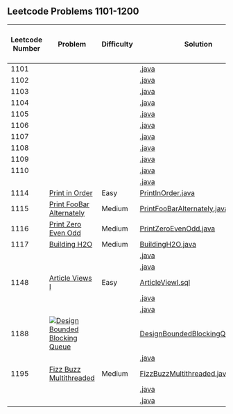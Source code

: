 ## Leetcode Problems 1101-1200

| Leetcode Number | Problem | Difficulty | Solution                                                                                                          | Applied Data Structure / Algorithms | Note |
|-----------------|---|---|-------------------------------------------------------------------------------------------------------------------|---|---|
| 1101            | []() | | [.java](src/main/java/com.search2026.leetcode.problems/.java)                                                     | | | | |
| 1102            | []() | | [.java](src/main/java/com.search2026.leetcode.problems/.java)                                                     | | | | |
| 1103            | []() | | [.java](src/main/java/com.search2026.leetcode.problems/.java)                                                     | | | | |
| 1104            | []() | | [.java](src/main/java/com.search2026.leetcode.problems/.java)                                                     | | | | |
| 1105            | []() | | [.java](src/main/java/com.search2026.leetcode.problems/.java)                                                     | | | | |
| 1106            | []() | | [.java](src/main/java/com.search2026.leetcode.problems/.java)                                                     | | | | |
| 1107            | []() | | [.java](src/main/java/com.search2026.leetcode.problems/.java)                                                     | | | | |
| 1108            | []() | | [.java](src/main/java/com.search2026.leetcode.problems/.java)                                                     | | | | |
| 1109            | []() | | [.java](src/main/java/com.search2026.leetcode.problems/.java)                                                     | | | | |
| 1110            | []() | | [.java](src/main/java/com.search2026.leetcode.problems/.java)                                                     | | | | |
|                 | []() | | [.java](src/main/java/com.search2026.leetcode.problems/.java)                                                     | | | | |
| 1114            | [Print in Order](https://leetcode.com/problems/print-in-order/) | Easy | [PrintInOrder.java](src/main/java/com.search2026.leetcode.problems/PrintInOrder.java)                             | | | | Concurrency |
| 1115            | [Print FooBar Alternately](https://leetcode.com/problems/print-foobar-alternately/) | Medium | [PrintFooBarAlternately.java](src/main/java/com.search2026.leetcode.problems/PrintFooBarAlternately.java)         | | | | Concurrency |
| 1116            | [Print Zero Even Odd](https://leetcode.com/problems/print-zero-even-odd/) | Medium | [PrintZeroEvenOdd.java](src/main/java/com.search2026.leetcode.problems/PrintZeroEvenOdd.java)                     | | | | Concurrency |
| 1117            | [Building H2O](https://leetcode.com/problems/building-h2o/) | Medium | [BuildingH2O.java](src/main/java/com.search2026.leetcode.problems/BuildingH2O.java)                               | | | | |
|                 | []() | | [.java](src/main/java/com.search2026.leetcode.problems/.java)                                                     | | | | |
|                 | []() | | [.java](src/main/java/com.search2026.leetcode.problems/.java)                                                     | | | | |
| 1148            | [Article Views I](https://leetcode.com/problems/article-views-i/) | Easy | [ArticleViewI.sql](src/main/resources/ArticleViewI.sql)                                                    | | | | |
|                 | []() | | [.java](src/main/java/com.search2026.leetcode.problems/.java)                                                     | | | | |
|                 | []() | | [.java](src/main/java/com.search2026.leetcode.problems/.java)                                                     | | | | |
| 1188            | ![](../media/Dollar-Sign-10x10.png?raw=true")[Design Bounded Blocking Queue](resources/DesignBoundedBlockingQueue.md) | | [DesignBoundedBlockingQueue.java](src/main/java/com.search2026.leetcode.problems/DesignBoundedBlockingQueue.java) | | | | |
|                 | []() | | [.java](src/main/java/com.search2026.leetcode.problems/.java)                                                     | | | | |
| 1195            | [Fizz Buzz Multithreaded](https://leetcode.com/problems/fizz-buzz-multithreaded/) | Medium | [FizzBuzzMultithreaded.java](src/main/java/com.search2026.leetcode.problems/FizzBuzzMultithreaded.java)           | | | | |
|                 | []() | | [.java](src/main/java/com.search2026.leetcode.problems/.java)                                                     | | | | |
|                 | []() | | [.java](src/main/java/com.search2026.leetcode.problems/.java)                                                     | | | | |
